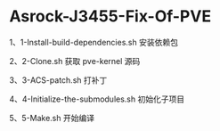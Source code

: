 # Asrock-J3455-Fix-Of-PVE
1、1-Install-build-dependencies.sh 安装依赖包

2、2-Clone.sh 获取 pve-kernel 源码

3、3-ACS-patch.sh 打补丁

4、4-Initialize-the-submodules.sh 初始化子项目

5、5-Make.sh 开始编译
